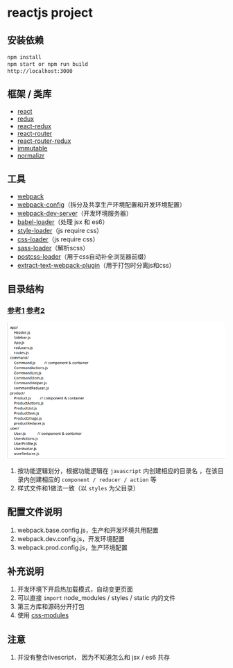 reactjs project
=====================

## 安装依赖

    npm install
    npm start or npm run build
    http://localhost:3000
    
## 框架 / 类库

+ [react](https://github.com/facebook/react)
+ [redux](https://github.com/reactjs/redux)
+ [react-redux](https://github.com/reactjs/react-redux)
+ [react-router](https://github.com/reactjs/react-router)
+ [react-router-redux](https://github.com/reactjs/react-router-redux)
+ [immutable](https://facebook.github.io/immutable-js/)
+ [normalizr](https://github.com/gaearon/normalizr)

## 工具

+ [webpack](https://github.com/webpack/webpack)
+ [webpack-config](https://github.com/mdreizin/webpack-config)（拆分及共享生产环境配置和开发环境配置）
+ [webpack-dev-server](https://github.com/webpack/webpack-dev-server)（开发环境服务器）
+ [babel-loader](https://github.com/babel/babel-loader)（处理 jsx 和 es6）
+ [style-loader](https://github.com/webpack/style-loader)（js require css）
+ [css-loader](https://github.com/webpack/css-loader)（js require css）
+ [sass-loader](https://github.com/jtangelder/sass-loader)（解析scss）
+ [postcss-loader](https://github.com/postcss/postcss-loader)（用于css自动补全浏览器前缀）
+ [extract-text-webpack-plugin](https://github.com/webpack/extract-text-webpack-plugin)（用于打包时分离js和css）

## 目录结构

### [参考1](http://marmelab.com/blog/2015/12/17/react-directory-structure.html) [参考2](https://github.com/erikras/react-redux-universal-hot-example)

<img src="./static/dir-structure.png">

1. 按功能逻辑划分，根据功能逻辑在 `javascript` 内创建相应的目录名 ，在该目录内创建相应的 `component / reducer / action` 等
2. 样式文件和1做法一致（以 `styles` 为父目录）

## 配置文件说明

1. webpack.base.config.js，生产和开发环境共用配置
2. webpack.dev.config.js，开发环境配置
3. webpack.prod.config.js，生产环境配置

## 补充说明

1. 开发环境下开启热加载模式，自动变更页面
2. 可以直接 ` import ` node_modules / styles / static 内的文件
3. 第三方库和源码分开打包
4. 使用 [css-modules](https://github.com/css-modules/css-modules)

## 注意

1. 并没有整合livescript， 因为不知道怎么和 jsx / es6 共存